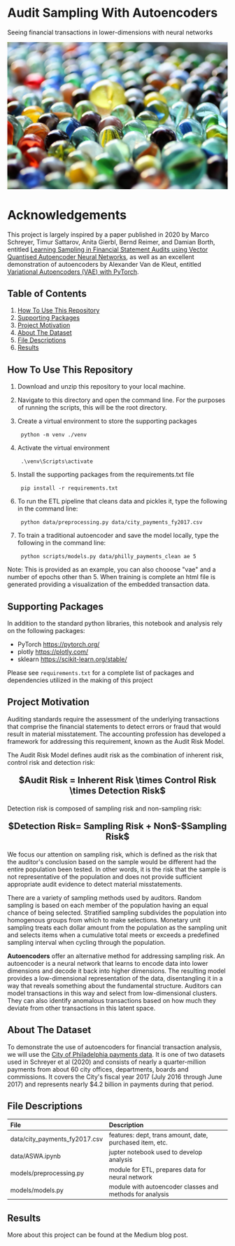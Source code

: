 # Audit Sampling With Autoencoders
Seeing financial transactions in lower-dimensions with neural networks

<img src="images/marbles.jpg" >

# Acknowledgements
This project is largely inspired by a paper published in 2020 by Marco Schreyer, Timur Sattarov, Anita Gierbl, Bernd Reimer, and Damian Borth, entitled [Learning Sampling in Financial Statement Audits using Vector Quantised Autoencoder Neural Networks](https://arxiv.org/pdf/2008.02528.pdf), as well as an excellent demonstration of autoencoders by Alexander Van de Kleut, entitled [Variational Autoencoders (VAE) with PyTorch](https://avandekleut.github.io/vae/).

## Table of Contents
1. [How To Use This Repository](#howto)
2. [Supporting Packages](#packages)
3. [Project Motivation](#motivation)
4. [About The Dataset](#data)
5. [File Descriptions](#files)
6. [Results](#results)

## How To Use This Repository <a name="howto"></a>
1. Download and unzip this repository to your local machine.
2. Navigate to this directory and open the command line. For the purposes of running the scripts, this will be the root directory.
3. Create a virtual environment to store the supporting packages

        python -m venv ./venv

4. Activate the virtual environment

        .\venv\Scripts\activate

5. Install the supporting packages from the requirements.txt file

        pip install -r requirements.txt
        
6. To run the ETL pipeline that cleans data and pickles it, type the following in the command line:
        
        python data/preprocessing.py data/city_payments_fy2017.csv

7. To train a traditional autoencoder and save the model locally, type the following in the command line:

        python scripts/models.py data/philly_payments_clean ae 5
       
Note: This is provided as an example, you can also chooose "vae" and a number of epochs other than 5. 
When training is complete an html file is generated providing a visualization of the embedded transaction data.

## Supporting Packages <a name="packages"></a>
In addition to the standard python libraries, this notebook and analysis rely on the following packages:
- PyTorch https://pytorch.org/
- plotly https://plotly.com/
- sklearn https://scikit-learn.org/stable/

Please see `requirements.txt` for a complete list of packages and dependencies utilized in the making of this project

## Project Motivation <a name="motivation"></a>
Auditing standards require the assessment of the underlying transactions that comprise the financial statements to detect errors or fraud that would result in material misstatement. The accounting profession has developed a framework for addressing this requirement, known as the Audit Risk Model.

The Audit Risk Model defines audit risk as the combination of inherent risk, control risk and detection risk:

<p style="text-align: center;font-size:20px;font-weight:700">
$Audit Risk = Inherent Risk \times Control Risk \times Detection Risk$
</p>

Detection risk is composed of sampling risk and non-sampling risk:

<p style="text-align: center;font-size:20px;font-weight:700">
$Detection Risk= Sampling Risk + Non$-$Sampling Risk$
</p>

We focus our attention on sampling risk, which is defined as the risk that the auditor's conclusion based on the sample would be different had the entire population been tested. In other words, it is the risk that the sample is not representative of the population and does not provide sufficient appropriate audit evidence to detect material misstatements.

There are a variety of sampling methods used by auditors. Random sampling is based on each member of the population having an equal chance of being selected. Stratified sampling subdivides the population into homogenous groups from which to make selections. Monetary unit sampling treats each dollar amount from the population as the sampling unit and selects items when a cumulative total meets or exceeds a predefined sampling interval when cycling through the population.

**Autoencoders** offer an alternative method for addressing sampling risk. An autoencoder is a neural network that learns to encode data into lower dimensions and decode it back into higher dimensions. The resulting model provides a low-dimensional representation of the data, disentangling it in a way that reveals something about the fundamental structure. Auditors can model transactions in this way and select from low-dimensional clusters. They can also identify anomalous transactions based on how much they deviate from other transactions in this latent space.

## About The Dataset <a name="data"></a>
To demonstrate the use of autoencoders for financial transaction analysis, we will use the [City of Philadelphia payments data](https://www.phila.gov/2019-03-29-philadelphias-initial-release-of-city-payments-data/). It is one of two datasets used in Schreyer et al (2020) and consists of nearly a quarter-million payments from about 60 city offices, departments, boards and commissions. It covers the City's fiscal year 2017 (July 2016  through June 2017) and represents nearly $4.2 billion in payments during that period.

## File Descriptions <a name="files"></a>
| File | Description |
| :--- | :--- |
| data/city_payments_fy2017.csv | features: dept, trans amount, date, purchased item, etc.|
| data/ASWA.ipynb | jupter notebook used to develop analysis |
| models/preprocessing.py | module for ETL, prepares data for neural network |
| models/models.py | module with autoencoder classes and methods for analysis |

## Results <a name="results"></a>

More about this project can be found at the Medium blog post.

